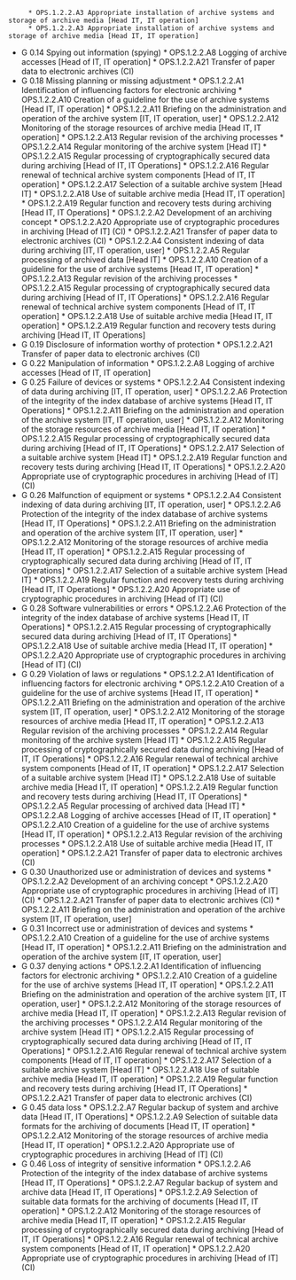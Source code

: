          * OPS.1.2.2.A3 Appropriate installation of archive systems and storage of archive media [Head IT, IT operation]
         * OPS.1.2.2.A3 Appropriate installation of archive systems and storage of archive media [Head IT, IT operation]
* G 0.14 Spying out information (spying)
         * OPS.1.2.2.A8 Logging of archive accesses [Head of IT, IT operation]
         * OPS.1.2.2.A21 Transfer of paper data to electronic archives (CI)
* G 0.18 Missing planning or missing adjustment
         * OPS.1.2.2.A1 Identification of influencing factors for electronic archiving
         * OPS.1.2.2.A10 Creation of a guideline for the use of archive systems [Head IT, IT operation]
         * OPS.1.2.2.A11 Briefing on the administration and operation of the archive system [IT, IT operation, user]
         * OPS.1.2.2.A12 Monitoring of the storage resources of archive media [Head IT, IT operation]
         * OPS.1.2.2.A13 Regular revision of the archiving processes
         * OPS.1.2.2.A14 Regular monitoring of the archive system [Head IT]
         * OPS.1.2.2.A15 Regular processing of cryptographically secured data during archiving [Head of IT, IT Operations]
         * OPS.1.2.2.A16 Regular renewal of technical archive system components [Head of IT, IT operation]
         * OPS.1.2.2.A17 Selection of a suitable archive system [Head IT]
         * OPS.1.2.2.A18 Use of suitable archive media [Head IT, IT operation]
         * OPS.1.2.2.A19 Regular function and recovery tests during archiving [Head IT, IT Operations]
         * OPS.1.2.2.A2 Development of an archiving concept
         * OPS.1.2.2.A20 Appropriate use of cryptographic procedures in archiving [Head of IT] (CI)
         * OPS.1.2.2.A21 Transfer of paper data to electronic archives (CI)
         * OPS.1.2.2.A4 Consistent indexing of data during archiving [IT, IT operation, user]
         * OPS.1.2.2.A5 Regular processing of archived data [Head IT]
         * OPS.1.2.2.A10 Creation of a guideline for the use of archive systems [Head IT, IT operation]
         * OPS.1.2.2.A13 Regular revision of the archiving processes
         * OPS.1.2.2.A15 Regular processing of cryptographically secured data during archiving [Head of IT, IT Operations]
         * OPS.1.2.2.A16 Regular renewal of technical archive system components [Head of IT, IT operation]
         * OPS.1.2.2.A18 Use of suitable archive media [Head IT, IT operation]
         * OPS.1.2.2.A19 Regular function and recovery tests during archiving [Head IT, IT Operations]
* G 0.19 Disclosure of information worthy of protection
         * OPS.1.2.2.A21 Transfer of paper data to electronic archives (CI)
* G 0.22 Manipulation of information
         * OPS.1.2.2.A8 Logging of archive accesses [Head of IT, IT operation]
* G 0.25 Failure of devices or systems
         * OPS.1.2.2.A4 Consistent indexing of data during archiving [IT, IT operation, user]
         * OPS.1.2.2.A6 Protection of the integrity of the index database of archive systems [Head IT, IT Operations]
         * OPS.1.2.2.A11 Briefing on the administration and operation of the archive system [IT, IT operation, user]
         * OPS.1.2.2.A12 Monitoring of the storage resources of archive media [Head IT, IT operation]
         * OPS.1.2.2.A15 Regular processing of cryptographically secured data during archiving [Head of IT, IT Operations]
         * OPS.1.2.2.A17 Selection of a suitable archive system [Head IT]
         * OPS.1.2.2.A19 Regular function and recovery tests during archiving [Head IT, IT Operations]
         * OPS.1.2.2.A20 Appropriate use of cryptographic procedures in archiving [Head of IT] (CI)
* G 0.26 Malfunction of equipment or systems
         * OPS.1.2.2.A4 Consistent indexing of data during archiving [IT, IT operation, user]
         * OPS.1.2.2.A6 Protection of the integrity of the index database of archive systems [Head IT, IT Operations]
         * OPS.1.2.2.A11 Briefing on the administration and operation of the archive system [IT, IT operation, user]
         * OPS.1.2.2.A12 Monitoring of the storage resources of archive media [Head IT, IT operation]
         * OPS.1.2.2.A15 Regular processing of cryptographically secured data during archiving [Head of IT, IT Operations]
         * OPS.1.2.2.A17 Selection of a suitable archive system [Head IT]
         * OPS.1.2.2.A19 Regular function and recovery tests during archiving [Head IT, IT Operations]
         * OPS.1.2.2.A20 Appropriate use of cryptographic procedures in archiving [Head of IT] (CI)
* G 0.28 Software vulnerabilities or errors
         * OPS.1.2.2.A6 Protection of the integrity of the index database of archive systems [Head IT, IT Operations]
         * OPS.1.2.2.A15 Regular processing of cryptographically secured data during archiving [Head of IT, IT Operations]
         * OPS.1.2.2.A18 Use of suitable archive media [Head IT, IT operation]
         * OPS.1.2.2.A20 Appropriate use of cryptographic procedures in archiving [Head of IT] (CI)
* G 0.29 Violation of laws or regulations
         * OPS.1.2.2.A1 Identification of influencing factors for electronic archiving
         * OPS.1.2.2.A10 Creation of a guideline for the use of archive systems [Head IT, IT operation]
         * OPS.1.2.2.A11 Briefing on the administration and operation of the archive system [IT, IT operation, user]
         * OPS.1.2.2.A12 Monitoring of the storage resources of archive media [Head IT, IT operation]
         * OPS.1.2.2.A13 Regular revision of the archiving processes
         * OPS.1.2.2.A14 Regular monitoring of the archive system [Head IT]
         * OPS.1.2.2.A15 Regular processing of cryptographically secured data during archiving [Head of IT, IT Operations]
         * OPS.1.2.2.A16 Regular renewal of technical archive system components [Head of IT, IT operation]
         * OPS.1.2.2.A17 Selection of a suitable archive system [Head IT]
         * OPS.1.2.2.A18 Use of suitable archive media [Head IT, IT operation]
         * OPS.1.2.2.A19 Regular function and recovery tests during archiving [Head IT, IT Operations]
         * OPS.1.2.2.A5 Regular processing of archived data [Head IT]
         * OPS.1.2.2.A8 Logging of archive accesses [Head of IT, IT operation]
         * OPS.1.2.2.A10 Creation of a guideline for the use of archive systems [Head IT, IT operation]
         * OPS.1.2.2.A13 Regular revision of the archiving processes
         * OPS.1.2.2.A18 Use of suitable archive media [Head IT, IT operation]
         * OPS.1.2.2.A21 Transfer of paper data to electronic archives (CI)
* G 0.30 Unauthorized use or administration of devices and systems
         * OPS.1.2.2.A2 Development of an archiving concept
         * OPS.1.2.2.A20 Appropriate use of cryptographic procedures in archiving [Head of IT] (CI)
         * OPS.1.2.2.A21 Transfer of paper data to electronic archives (CI)
         * OPS.1.2.2.A11 Briefing on the administration and operation of the archive system [IT, IT operation, user]
* G 0.31 Incorrect use or administration of devices and systems
         * OPS.1.2.2.A10 Creation of a guideline for the use of archive systems [Head IT, IT operation]
         * OPS.1.2.2.A11 Briefing on the administration and operation of the archive system [IT, IT operation, user]
* G 0.37 denying actions
         * OPS.1.2.2.A1 Identification of influencing factors for electronic archiving
         * OPS.1.2.2.A10 Creation of a guideline for the use of archive systems [Head IT, IT operation]
         * OPS.1.2.2.A11 Briefing on the administration and operation of the archive system [IT, IT operation, user]
         * OPS.1.2.2.A12 Monitoring of the storage resources of archive media [Head IT, IT operation]
         * OPS.1.2.2.A13 Regular revision of the archiving processes
         * OPS.1.2.2.A14 Regular monitoring of the archive system [Head IT]
         * OPS.1.2.2.A15 Regular processing of cryptographically secured data during archiving [Head of IT, IT Operations]
         * OPS.1.2.2.A16 Regular renewal of technical archive system components [Head of IT, IT operation]
         * OPS.1.2.2.A17 Selection of a suitable archive system [Head IT]
         * OPS.1.2.2.A18 Use of suitable archive media [Head IT, IT operation]
         * OPS.1.2.2.A19 Regular function and recovery tests during archiving [Head IT, IT Operations]
         * OPS.1.2.2.A21 Transfer of paper data to electronic archives (CI)
* G 0.45 data loss
         * OPS.1.2.2.A7 Regular backup of system and archive data [Head IT, IT Operations]
         * OPS.1.2.2.A9 Selection of suitable data formats for the archiving of documents [Head IT, IT operation]
         * OPS.1.2.2.A12 Monitoring of the storage resources of archive media [Head IT, IT operation]
         * OPS.1.2.2.A20 Appropriate use of cryptographic procedures in archiving [Head of IT] (CI)
* G 0.46 Loss of integrity of sensitive information
         * OPS.1.2.2.A6 Protection of the integrity of the index database of archive systems [Head IT, IT Operations]
         * OPS.1.2.2.A7 Regular backup of system and archive data [Head IT, IT Operations]
         * OPS.1.2.2.A9 Selection of suitable data formats for the archiving of documents [Head IT, IT operation]
         * OPS.1.2.2.A12 Monitoring of the storage resources of archive media [Head IT, IT operation]
         * OPS.1.2.2.A15 Regular processing of cryptographically secured data during archiving [Head of IT, IT Operations]
         * OPS.1.2.2.A16 Regular renewal of technical archive system components [Head of IT, IT operation]
         * OPS.1.2.2.A20 Appropriate use of cryptographic procedures in archiving [Head of IT] (CI)
